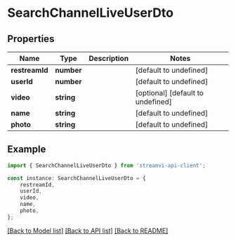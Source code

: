 # SearchChannelLiveUserDto


## Properties

Name | Type | Description | Notes
------------ | ------------- | ------------- | -------------
**restreamId** | **number** |  | [default to undefined]
**userId** | **number** |  | [default to undefined]
**video** | **string** |  | [optional] [default to undefined]
**name** | **string** |  | [default to undefined]
**photo** | **string** |  | [default to undefined]

## Example

```typescript
import { SearchChannelLiveUserDto } from 'streamvi-api-client';

const instance: SearchChannelLiveUserDto = {
    restreamId,
    userId,
    video,
    name,
    photo,
};
```

[[Back to Model list]](../README.md#documentation-for-models) [[Back to API list]](../README.md#documentation-for-api-endpoints) [[Back to README]](../README.md)
